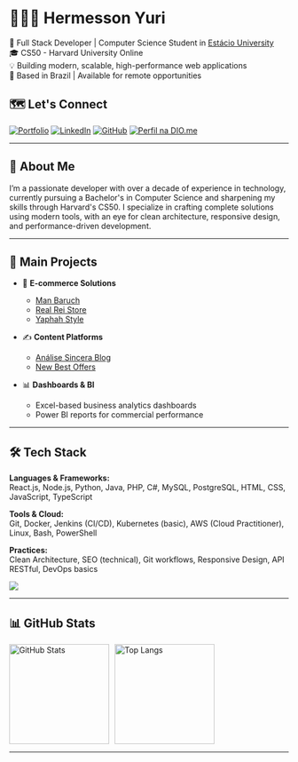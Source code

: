 # 👨🏻‍💻 Hermesson Yuri

🚀 Full Stack Developer | Computer Science Student in [Estácio University](https://estacio.br/selecao?cod_agente=14369444&u=563052&end=1)  
🎓 CS50 - Harvard University Online  
💡 Building modern, scalable, high-performance web applications  
📍 Based in Brazil | Available for remote opportunities  


## 🗺️ Let's Connect

[![Portfolio](https://img.shields.io/badge/Portfolio-FF5722?style=for-the-badge&logo=todoist&logoColor=white)](https://hermessonyuri.com)  [![LinkedIn](https://img.shields.io/badge/LinkedIn-0077B5?style=for-the-badge&logo=linkedin&logoColor=white)](https://www.linkedin.com/in/hermesson-yuri/)  [![GitHub](https://img.shields.io/badge/GitHub-100000?style=for-the-badge&logo=github&logoColor=white)](https://github.com/hermessonyurii) [![Perfil na DIO.me](https://img.shields.io/badge/DIO.me-0077B5?style=for-the-badge&logoColor=white)](https://www.dio.me/users/contato_39140)

---

## 🧠 About Me

I’m a passionate developer with over a decade of experience in technology, currently pursuing a Bachelor's in Computer Science and sharpening my skills through Harvard's CS50. I specialize in crafting complete solutions using modern tools, with an eye for clean architecture, responsive design, and performance-driven development.

---

## 🔧 Main Projects

- 🛒 **E-commerce Solutions**  
  - [Man Baruch](https://manbaruch.shop)  
  - [Real Rei Store](https://realreistore.shop)  
  - [Yaphah Style](https://yaphahstyle.shop)

- ✍️ **Content Platforms**  
  - [Análise Sincera Blog](https://analisecerta.blog)  
  - [New Best Offers](https://bestoffers-hy.shop)

- 📊 **Dashboards & BI**  
  - Excel-based business analytics dashboards  
  - Power BI reports for commercial performance  

---

## 🛠️ Tech Stack

**Languages & Frameworks:**  
React.js, Node.js, Python, Java, PHP, C#, MySQL, PostgreSQL, HTML, CSS, JavaScript, TypeScript

**Tools & Cloud:**  
Git, Docker, Jenkins (CI/CD), Kubernetes (basic), AWS (Cloud Practitioner), Linux, Bash, PowerShell

**Practices:**  
Clean Architecture, SEO (technical), Git workflows, Responsive Design, API RESTful, DevOps basics

<p align="left">
  <img src="https://skillicons.dev/icons?i=html,css,js,ts,react,next,nodejs,python,java,php,mysql,postgres,sqlite,git,docker,jenkins,kubernetes,aws,linux,bash,powershell" />
</p>

---

## 📊 GitHub Stats

<div style="display: flex; gap: 10px;">
  <img alt="GitHub Stats" height="180" src="https://github-readme-stats.vercel.app/api?username=Hermessonyurii&show_icons=true&theme=tokyonight&include_all_commits=true&locale=en"/>
  <img alt="Top Langs" height="180" src="https://github-readme-stats.vercel.app/api/top-langs/?username=hermessonyurii&theme=tokyonight&layout=compact&custom_title=Technologies&langs_count=9"/>
</div>

---


